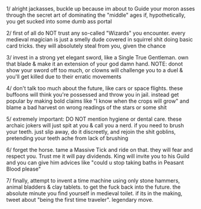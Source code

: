 1/ alright jackasses, buckle up because im about to Guide your moron asses through the secret art of dominating the "middle" ages if, hypothetically, you get sucked into some dumb ass portal

2/ first of all do NOT trust any so-called "Wizards" you encounter. every medieval magician is just a smelly dude covered in squirrel shit doing basic card tricks. they will absolutely steal from you, given the chance

3/ invest in a strong yet elegant sword, like a Single True Gentleman. own that blade & make it an extension of your god damn hand. NOTE: donot show your sword off too much, or clowns will challenge you to a duel & you'll get killed due to their erratic movements

4/ don't talk too much about the future, like cars or space flights. these buffoons will think you're possessed and throw you in jail. instead get popular by making bold claims like "I know when the crops will grow" and blame a bad harvest on wrong readings of the stars or some shit

5/ extremely important: DO NOT mention hygiene or dental care. these archaic jokers will just spit at you & call you a nerd. if you need to brush your teeth. just slip away, do it discreetly, and rejoin the shit goblins, pretending your teeth ache from lack of brushing

6/ forget the horse. tame a Massive Tick and ride on that. they will fear and respect you. Trust me it will pay dividends. King will invite you to his Guild and you can give him advices like "could u stop taking baths in Peasant Blood please"

7/ finally, attempt to invent a time machine using only stone hammers, animal bladders & clay tablets. to get the fuck back into the future. the absolute minute you find yourself in medieval toilet. if its in the making, tweet about "being the first time traveler". legendary move.